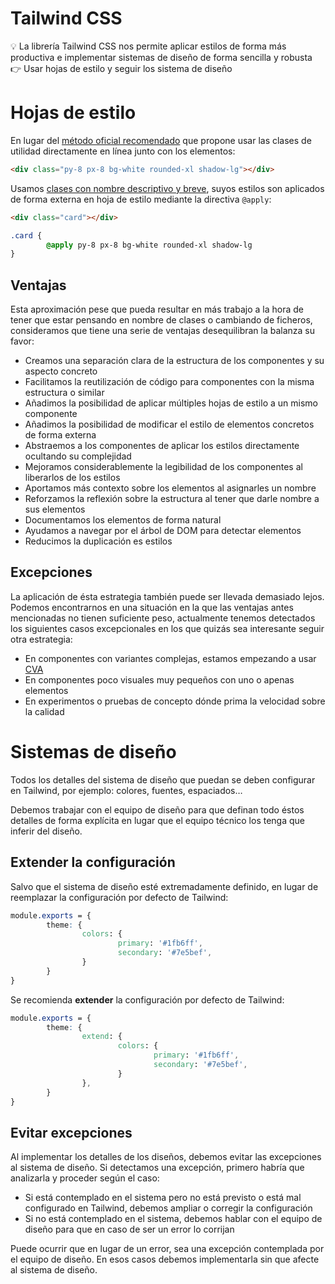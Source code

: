 # Tailwind CSS

<aside>
💡 La librería Tailwind CSS nos permite aplicar estilos de forma más productiva e implementar sistemas de diseño de forma sencilla y robusta

</aside>

<aside>
👉 Usar hojas de estilo y seguir los sistema de diseño

</aside>

# Hojas de estilo

En lugar del [método oficial recomendado](https://tailwindcss.com/docs/reusing-styles) que propone usar las clases de utilidad directamente en línea junto con los elementos:

```html
<div class="py-8 px-8 bg-white rounded-xl shadow-lg"></div>
```

Usamos [clases con nombre descriptivo y breve](Clases%20CSS%20faea16965c45479d9f4f78bf26a6ecb6.md), suyos estilos son aplicados de forma externa en hoja de estilo mediante la directiva `@apply`:

```html
<div class="card"></div>
```

```css
.card {
		@apply py-8 px-8 bg-white rounded-xl shadow-lg
}
```

## Ventajas

Esta aproximación pese que pueda resultar en más trabajo a la hora de tener que estar pensando en nombre de clases o cambiando de ficheros, consideramos que tiene una serie de ventajas desequilibran la balanza su favor:

- Creamos una separación clara de la estructura de los componentes y su aspecto concreto
- Facilitamos la reutilización de código para componentes con la misma estructura o similar
- Añadimos la posibilidad de aplicar múltiples hojas de estilo a un mismo componente
- Añadimos la posibilidad de modificar el estilo de elementos concretos de forma externa
- Abstraemos a los componentes de aplicar los estilos directamente ocultando su complejidad
- Mejoramos considerablemente la legibilidad de los componentes al liberarlos de los estilos
- Aportamos más contexto sobre los elementos al asignarles un nombre
- Reforzamos la reflexión sobre la estructura al tener que darle nombre a sus elementos
- Documentamos los elementos de forma natural
- Ayudamos a navegar por el árbol de DOM para detectar elementos
- Reducimos la duplicación es estilos

## Excepciones

La aplicación de ésta estrategia también puede ser llevada demasiado lejos. Podemos encontrarnos en una situación en la que las ventajas antes mencionadas no tienen suficiente peso, actualmente tenemos detectados los siguientes casos excepcionales en los que quizás sea interesante seguir otra estrategia:

- En componentes con variantes complejas, estamos empezando a usar [CVA](http://cva.style)
- En componentes poco visuales muy pequeños con uno o apenas elementos
- En experimentos o pruebas de concepto dónde prima la velocidad sobre la calidad

# Sistemas de diseño

Todos los detalles del sistema de diseño que puedan se deben configurar en Tailwind, por ejemplo: colores, fuentes, espaciados…

Debemos trabajar con el equipo de diseño para que definan todo éstos detalles de forma explícita en lugar que el equipo técnico los tenga que inferir del diseño.

## Extender la configuración

Salvo que el sistema de diseño esté extremadamente definido, en lugar de reemplazar la configuración por defecto de Tailwind:

```css
module.exports = {
		theme: {
				colors: {
						primary: '#1fb6ff',
						secondary: '#7e5bef',
				}
		}
}
```

Se recomienda **extender** la configuración por defecto de Tailwind:

```css
module.exports = {
		theme: {
				extend: {
						colors: {
								primary: '#1fb6ff',
								secondary: '#7e5bef',
						}
				},
		}
}
```

## Evitar excepciones

Al implementar los detalles de los diseños, debemos evitar las excepciones al sistema de diseño. Si detectamos una excepción, primero habría que analizarla y proceder según el caso:

- Si está contemplado en el sistema pero no está previsto o está mal configurado en Tailwind, debemos ampliar o corregir la configuración
- Si no está contemplado en el sistema, debemos hablar con el equipo de diseño para que en caso de ser un error lo corrijan

Puede ocurrir que en lugar de un error, sea una excepción contemplada por el equipo de diseño. En esos casos debemos implementarla sin que afecte al sistema de diseño.